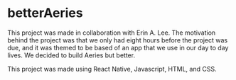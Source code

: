 # betterAeries
This project was made in collaboration with Erin A. Lee. 
The motivation behind the project was that we only had eight hours before the project was due, and it was themed to be based of an app that we use in our day to day lives.
We decided to build Aeries but better.

This project was made using React Native, Javascript, HTML, and CSS.
